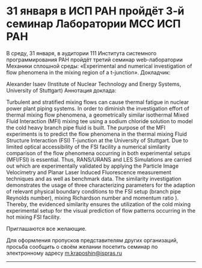 31 января в ИСП РАН пройдёт 3-й семинар Лаборатории МСС ИСП РАН
=================
В среду, 31 января, в аудитории 111 Института системного программирования РАН пройдёт третий семинар web-лаборатории Механики сплошной среды: «Experimental and numerical investigation of flow phenomena in the mixing region of a t-junction».
Докладчик:

Alexander Isaev (Institute of Nuclear Technology and Energy Systems, University of Stuttgart)
Аннотация доклада:

Turbulent and stratified mixing flows can cause thermal fatigue in nuclear power plant piping systems. In order to diminish the investigation effort of thermal mixing flow phenomena, a geometrically similar isothermal Mixed Fluid Interaction (MFI) mixing tee using a sodium chloride solution to model the cold heavy branch pipe fluid is built. The purpose of the MFI experiments is to predict the flow phenomena in the thermal mixing Fluid Structure Interaction (FSI) T-junction at the University of Stuttgart. Due to limited optical accessibility of the FSI facility a numerical similarity comparison of the flow phenomena occurring in both experimental setups (MFI/FSI) is essential. Thus, RANS/URANS and LES Simulations are carried out which are experimentally validated by applying the Particle Image Velocimetry and Planar Laser Induced Fluorescence measurement techniques and as well as benchmark data. The similarity investigation demonstrates the usage of three characterizing parameters for the adaption of relevant physical boundary conditions to the FSI setup (branch pipe Reynolds number), mixing Richardson number and momentum ratio ). Thereby, the evidenced similarity ensures the utilization of the cold mixing experimental setup for the visual prediction of flow patterns occurring in the hot mixing FSI facility.

Приглашаются все желающие.

Для оформления пропусков представителям других организаций, просьба сообщить о своём желании посетить семинар по электронному адресу m.kraposhin@ispras.ru

______________________________________________________________________________________________________________________




